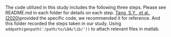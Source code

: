 The code utilized in this study includes the following three steps. 
Please see README.md in each folder for details on each step.
[Tang, S.Y., et al.,(2020)](https://github.com/ThomasYeoLab/CBIG/tree/master/stable_projects/disorder_subtypes/Tang2020_ASDFactors)provided the specific code, we recommended it for reference.
And this folder recorded the steps taken in our study. 
Using ```addpath(genpath('/path/to/LDA/lib/'))``` to attach relevant files in matlab.
